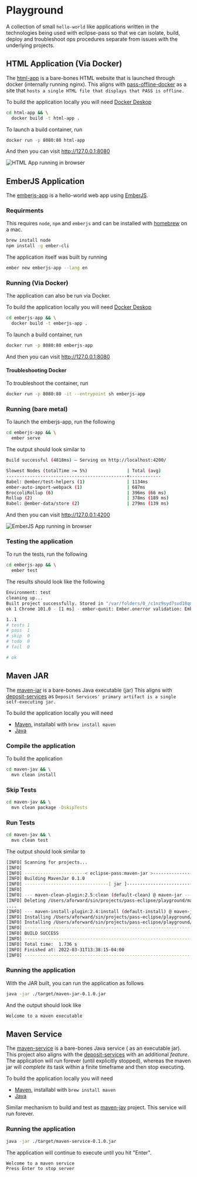# Playground

A collection of small `hello-world` like applications written
in the technologies being used with eclipse-pass so that we can
isolate, build, deploy and troubleshoot ops procedures separate
from issues with the underlying projects.

## HTML Application (Via Docker)

The [html-app](https://github.com/eclipse-pass/playground/tree/main/html-app) is a bare-bones HTML website
that is launched through docker (internally running nginx).
This aligns with [pass-offline-docker](https://github.com/OA-PASS/pass-offline-docker)
as a site that `hosts a single HTML file that displays that PASS is offline.`

To build the application locally you will need [Docker Deskop](https://www.docker.com/products/developer-tools/)

```bash
cd html-app && \
  docker build -t html-app .
```

To launch a build container, run

```bash
docker run -p 8080:80 html-app
```

And then you can visit http://127.0.0.1:8080

![HTML App running in browser](/docs/assets/html_app_nginx.png)

## EmberJS Application

The [emberjs-app](https://github.com/eclipse-pass/playground/tree/main/emberjs-app)
is a hello-world web app using [EmberJS](https://emberjs.com/).

### Requirments

This requires `node`, `npm` and `emberjs` and can be installed with [homebrew](https://brew.sh) on a mac.

```bash
brew install node
npm install -g ember-cli
```

The application itself was built by running

```bash
ember new emberjs-app --lang en
```

### Running (Via Docker)

The application can also be run via Docker.

To build the application locally you will need [Docker Deskop](https://www.docker.com/products/developer-tools/)

```bash
cd emberjs-app && \
  docker build -t emberjs-app .
```

To launch a build container, run

```bash
docker run -p 8080:80 emberjs-app
```

And then you can visit http://127.0.0.1:8080

#### Troubleshooting Docker

To troubleshoot the container, run

```bash
docker run -p 8080:80 -it --entrypoint sh emberjs-app
```

### Running (bare metal)

To launch the emberjs-app, run the following

```bash
cd emberjs-app && \
  ember serve
````

The output should look similar to

```bash
Build successful (4818ms) – Serving on http://localhost:4200/

Slowest Nodes (totalTime >= 5%)               | Total (avg)
----------------------------------------------+------------
Babel: @ember/test-helpers (1)                | 1134ms
ember-auto-import-webpack (1)                 | 687ms
BroccoliRollup (6)                            | 396ms (66 ms)
Rollup (2)                                    | 378ms (189 ms)
Babel: @ember-data/store (2)                  | 279ms (139 ms)
```

And then you can visit http://127.0.0.1:4200

![EmberJS App running in browser](/docs/assets/emberjs_app.png)

### Testing the application

To run the tests, run the following

```bash
cd emberjs-app && \
  ember test
```

The results should look like the following

```bash
Environment: test
cleaning up...
Built project successfully. Stored in "/var/folders/0_/c1nz9syd7svd18qms5rf1_1h0000gn/T/tests-dist-2022411-68622-1286wzc.cayu".
ok 1 Chrome 101.0 - [1 ms] - ember-qunit: Ember.onerror validation: Ember.onerror is functioning properly

1..1
# tests 1
# pass  1
# skip  0
# todo  0
# fail  0

# ok
```

## Maven JAR

The [maven-jar](https://github.com/eclipse-pass/playground/tree/main/maven-jar) is a bare-bones Java executable (jar)
This aligns with [deposit-services](https://github.com/OA-PASS/deposit-services)
as `Deposit Services' primary artifact is a single self-executing jar.`

To build the application locally you will need

* [Maven](https://maven.apache.org/install.html), installabl with `brew install maven`
* [Java](https://openjdk.java.net)

### Compile the application

To build the application

```bash
cd maven-jav && \
  mvn clean install
```

### Skip Tests

```bash
cd maven-jav && \
  mvn clean package -DskipTests
```

### Run Tests


```bash
cd maven-jav && \
  mvn clean test
```

The output should look similar to

```bash
[INFO] Scanning for projects...
[INFO]
[INFO] -----------------------< eclipse-pass:maven-jar >-----------------------
[INFO] Building MavenJar 0.1.0
[INFO] --------------------------------[ jar ]---------------------------------
[INFO]
[INFO] --- maven-clean-plugin:2.5:clean (default-clean) @ maven-jar ---
[INFO] Deleting /Users/aforward/sin/projects/pass-eclipse/playground/maven-jar/target
....
[INFO] --- maven-install-plugin:2.4:install (default-install) @ maven-jar ---
[INFO] Installing /Users/aforward/sin/projects/pass-eclipse/playground/maven-jar/target/maven-jar-0.1.0.jar to /Users/aforward/.m2/repository/eclipse-pass/maven-jar/0.1.0/maven-jar-0.1.0.jar
[INFO] Installing /Users/aforward/sin/projects/pass-eclipse/playground/maven-jar/pom.xml to /Users/aforward/.m2/repository/eclipse-pass/maven-jar/0.1.0/maven-jar-0.1.0.pom
[INFO] ------------------------------------------------------------------------
[INFO] BUILD SUCCESS
[INFO] ------------------------------------------------------------------------
[INFO] Total time:  1.736 s
[INFO] Finished at: 2022-03-31T13:38:15-04:00
[INFO] ------------------------------------------------------------------------
```

### Running the application

With the JAR built, you can run the application as follows

```bash
java -jar ./target/maven-jar-0.1.0.jar
```

And the output should look like

```bash
Welcome to a maven executable
```


## Maven Service

The [maven-service](https://github.com/eclipse-pass/playground/tree/main/maven-service) is a bare-bones Java service (
as an executable jar).  This project also aligns with the
[deposit-services](https://github.com/OA-PASS/deposit-services)
with an additional _feature_.  The application will run forever
(until explicitly stopped), whereas the maven jar will _complete_
its task within a finite timeframe and then stop executing.

To build the application locally you will need

* [Maven](https://maven.apache.org/install.html), installabl with `brew install maven`
* [Java](https://openjdk.java.net)

Similar mechanism to build and test as [maven-jav](https://github.com/eclipse-pass/playground/tree/main/maven-jav) project.  This
service will run forever.

### Running the application

```bash
java -jar ./target/maven-service-0.1.0.jar
```

The application will continue to execute until you hit "Enter".

```
Welcome to a maven service
Press Enter to stop server

```
